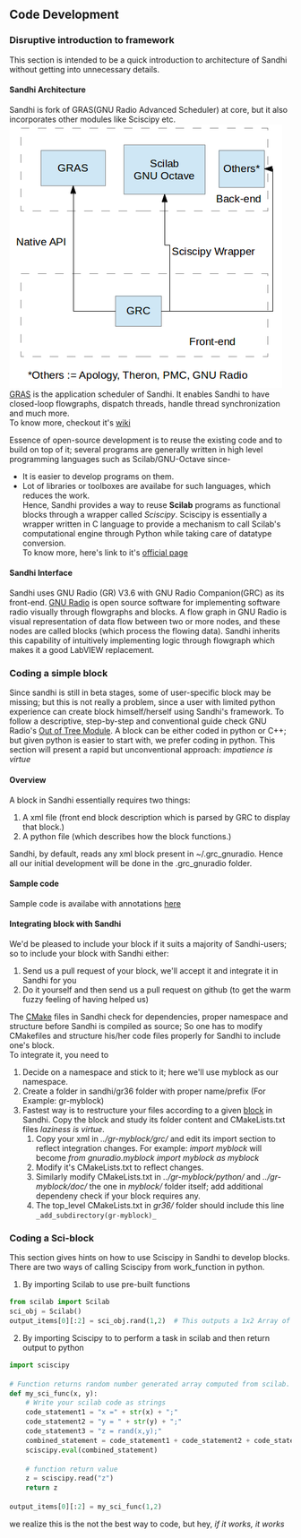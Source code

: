 ## Code Development

### Disruptive introduction to framework

This section is intended to be a quick introduction to architecture of Sandhi without getting into unnecessary details.

#### Sandhi Architecture
Sandhi is fork of GRAS(GNU Radio Advanced Scheduler) at core, but it also incorporates other modules like Sciscipy etc.
![Sandhi architecture](images/architecture.png)<br>
[GRAS](https://github.com/guruofquality/gras) is the application scheduler of Sandhi. It enables Sandhi to have closed-loop flowgraphs, dispatch threads, handle thread synchronization and much more.<br>
To know more, checkout it's [wiki](https://github.com/guruofquality/gras/wiki)

Essence of open-source development is to reuse the existing code and to build on top of it; several programs are generally written in high level programming languages such as Scilab/GNU-Octave since-
* It is easier to develop programs on them.
* Lot of libraries or toolboxes are availabe for such languages, which reduces the work.<br>
Hence, Sandhi provides a way to reuse **Scilab** programs as functional blocks through a wrapper called _Sciscipy_. Sciscipy is essentially a wrapper written in C language to provide a mechanism to call Scilab's computational engine through Python while taking care of datatype conversion. <br>
To know more, here's link to it's [official page](http://forge.scilab.org/index.php/p/sciscipy/)

#### Sandhi Interface
Sandhi uses GNU Radio (GR) V3.6 with GNU Radio Companion(GRC) as its front-end. [GNU Radio](http://gnuradio.org/redmine/projects/gnuradio/wiki) is open source software for implementing software radio visually through flowgraphs and blocks. A flow graph in GNU Radio is visual representation of data flow between two or more nodes, and these nodes are called blocks (which process the flowing data). Sandhi inherits this capability of intuitively implementing logic through flowgraph which makes it a good LabVIEW replacement.

### Coding a simple block
Since sandhi is still in beta stages, some of user-specific block may be missing; but this is not really a problem, since a user with limited python experience can create block himself/herself using Sandhi's framework. To follow a descriptive, step-by-step and conventional guide check GNU Radio's [Out of Tree Module](http://gnuradio.org/redmine/projects/gnuradio/wiki/OutOfTreeModules). A block can be either coded in python or C++; but given python is easier to start with, we prefer coding in python. This section will present a rapid but unconventional approach: _impatience is virtue_

#### Overview
A block in Sandhi essentially requires two things:

1. A xml file (front end block description which is parsed by GRC to display that block.)
2. A python file (which describes how the block functions.)

Sandhi, by default, reads any xml block present in ~/.grc_gnuradio. Hence all our initial development will be done in the .grc_gnuradio folder.

#### Sample code
Sample code is availabe with annotations [here](code/.grc_gnuradio/)

#### Integrating block with Sandhi
We'd be pleased to include your block if it suits a majority of Sandhi-users; so to include your block with Sandhi either:

1. Send us a pull request of your block, we'll accept it and integrate it in Sandhi for you
2. Do it yourself and then send us a pull request on github (to get the warm fuzzy feeling of having helped us)

The [CMake](http://www.cmake.org/cmake/help/cmake_tutorial.html) files in Sandhi check for dependencies, proper namespace and structure before Sandhi is compiled as source; So one has to modify CMakefiles and structure his/her code files properly for Sandhi to include one's block.<br>
To integrate it, you need to 

1. Decide on a namespace and stick to it; here we'll use myblock as our namespace.
2. Create a folder in sandhi/gr36 folder with proper name/prefix (For Example: gr-myblock)
3. Fastest way is to restructure your files according to a given [block](https://github.com/gnu-sandhi/gnuradio/tree/master/gr-input) in Sandhi. Copy the block and study its folder content and CMakeLists.txt files _laziness is virtue_.  
    1. Copy your xml in _../gr-myblock/grc/_ and edit its import section to reflect integration changes. For example: _import myblock_ will become _from gnuradio.myblock import myblock as myblock_
    2. Modify it's CMakeLists.txt to reflect changes.
    3. Similarly modify CMakeLists.txt in _../gr-myblock/python/_ and  _../gr-myblock/doc/_ the one in _myblock/_ folder itself; add additional dependeny check if your block requires any.
    4. The top_level CMakeLists.txt in _gr36/_ folder should include this line `_add_subdirectory(gr-myblock)_`

### Coding a Sci-block
This section gives hints on how to use Sciscipy in Sandhi to develop blocks. There are two ways of calling Sciscipy from work_function in python.

1. By importing Scilab to use pre-built functions<br> 
```python
from scilab import Scilab 
sci_obj = Scilab() 
output_items[0][:2] = sci_obj.rand(1,2)  # This outputs a 1x2 Array of Random number generated by Scilab
```
2. By importing Sciscipy to to perform a task in scilab and then return output to python<br>
```python
import sciscipy

# Function returns random number generated array computed from scilab.
def my_sci_func(x, y):
	# Write your scilab code as strings
	code_statement1 = "x =" + str(x) + ";"
	code_statement2 = "y = " + str(y) + ";"
	code_statement3 = "z = rand(x,y);"
	combined_statement = code_statement1 + code_statement2 + code_statement3
	sciscipy.eval(combined_statement)
	
	# function return value
	z = sciscipy.read("z")
	return z

output_items[0][:2] = my_sci_func(1,2)
```
we realize this is the not the best way to code, but hey, _if it works, it works_